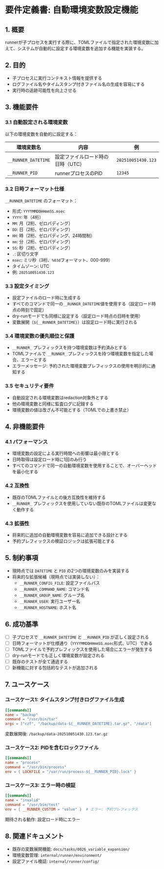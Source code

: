 # 要件定義書: 自動環境変数設定機能

## 1. 概要

runnerが子プロセスを実行する際に、TOMLファイルで指定された環境変数に加えて、システムが自動的に設定する環境変数を追加する機能を実装する。

## 2. 目的

- 子プロセスに実行コンテキスト情報を提供する
- ログファイル名やタイムスタンプ付きファイル名の生成を容易にする
- 実行時の追跡可能性を向上させる

## 3. 機能要件

### 3.1 自動設定される環境変数

以下の環境変数を自動的に設定する：

| 環境変数名 | 内容 | 例 |
|-----------|------|-----|
| `__RUNNER_DATETIME` | 設定ファイルロード時の日時（UTC） | `202510051430.123` |
| `__RUNNER_PID` | runnerプロセスのPID | `12345` |

### 3.2 日時フォーマット仕様

`__RUNNER_DATETIME` のフォーマット：
- 形式: `YYYYMMDDHHmmSS.msec`
- `YYYY`: 年（4桁）
- `MM`: 月（2桁、ゼロパディング）
- `DD`: 日（2桁、ゼロパディング）
- `HH`: 時（2桁、ゼロパディング、24時間制）
- `mm`: 分（2桁、ゼロパディング）
- `SS`: 秒（2桁、ゼロパディング）
- `.`: 区切り文字
- `msec`: ミリ秒（3桁、`%03d`フォーマット、000-999）
- タイムゾーン: UTC
- 例: `202510051430.123`

### 3.3 設定タイミング

- 設定ファイルのロード時に生成する
- すべてのコマンドで同一の`__RUNNER_DATETIME`値を使用する（設定ロード時点の時刻で固定）
- dry-runモードでも同様に設定する（設定ロード時点の日時を使用）
- 変数展開（`${__RUNNER_DATETIME}`）は設定ロード時に実行される

### 3.4 環境変数の優先順位と保護

- `__RUNNER_` プレフィックスを持つ環境変数は予約済みとする
- TOMLファイルで `__RUNNER_` プレフィックスを持つ環境変数を指定した場合、エラーとする
- エラーメッセージ: 予約された環境変数プレフィックスの使用を明示的に通知する

### 3.5 セキュリティ要件

- 自動設定される環境変数はredaction対象外とする
- 他の環境変数と同様に監査ログに記録する
- 環境変数の値は改ざん不可能とする（TOMLでの上書き禁止）

## 4. 非機能要件

### 4.1 パフォーマンス

- 環境変数の設定による実行時間への影響は最小限とする
- 日時取得は設定ロード時に1回のみ行う
- すべてのコマンドで同一の自動環境変数を使用することで、オーバーヘッドを最小化する

### 4.2 互換性

- 既存のTOMLファイルとの後方互換性を維持する
- `__RUNNER_` プレフィックスを使用していない既存のTOMLファイルは変更なく動作する

### 4.3 拡張性

- 将来的に追加の自動環境変数を容易に追加できる設計とする
- 予約プレフィックスの検証ロジックは拡張可能とする

## 5. 制約事項

- 現時点では `DATETIME` と `PID` の2つの環境変数のみを実装する
- 将来的な拡張候補（現時点では実装しない）：
  - `__RUNNER_CONFIG_FILE`: 設定ファイルパス
  - `__RUNNER_COMMAND_NAME`: コマンド名
  - `__RUNNER_GROUP_NAME`: グループ名
  - `__RUNNER_USER`: 実行ユーザー名
  - `__RUNNER_HOSTNAME`: ホスト名

## 6. 成功基準

- [ ] 子プロセスで `__RUNNER_DATETIME` と `__RUNNER_PID` が正しく設定される
- [ ] 日時フォーマットが仕様通り（`YYYYMMDDHHmmSS.msec`形式、UTC）である
- [ ] TOMLファイルで予約プレフィックスを使用した場合にエラーが発生する
- [ ] dry-runモードでも正しく環境変数が設定される
- [ ] 既存のテストが全て通過する
- [ ] 新機能に対する包括的なテストが追加される

## 7. ユースケース

### ユースケース1: タイムスタンプ付きログファイル生成

```toml
[[commands]]
name = "backup"
command = "/usr/bin/tar"
args = ["czf", "/backup/data-${__RUNNER_DATETIME}.tar.gz", "/data"]
```

変数展開後: `/backup/data-202510051430.123.tar.gz`

### ユースケース2: PIDを含むロックファイル

```toml
[[commands]]
name = "process"
command = "/usr/bin/process"
env = { LOCKFILE = "/var/run/process-${__RUNNER_PID}.lock" }
```

### ユースケース3: エラー時の検証

```toml
[[commands]]
name = "invalid"
command = "/usr/bin/test"
env = { __RUNNER_CUSTOM = "value" }  # エラー: 予約プレフィックス
```

期待される動作: 設定ロード時にエラー

## 8. 関連ドキュメント

- 既存の変数展開機能: `docs/tasks/0026_variable_expansion/`
- 環境変数管理: `internal/runner/environment/`
- 設定ファイル検証: `internal/runner/config/`
